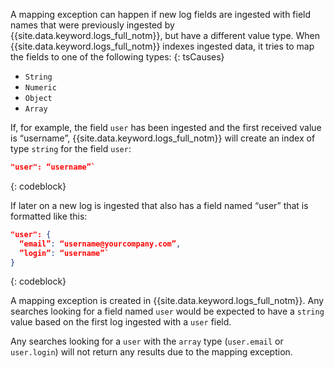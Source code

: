 A mapping exception can happen if new log fields are ingested with field names that were previously ingested by {{site.data.keyword.logs_full_notm}}, but have a different value type.  When {{site.data.keyword.logs_full_notm}} indexes ingested data, it tries to map the fields to one of the following types:
{: tsCauses}

* `String`
* `Numeric`
* `Object`
* `Array`

If, for example, the field `user` has been ingested and the first received value is “username”, {{site.data.keyword.logs_full_notm}} will create an index of type `string` for the field `user`:

```json
"user": “username”`
```
{: codeblock}

If later on a new log is ingested that also has a field named “user” that is formatted like this:

```json
"user": {
  “email”: “username@yourcompany.com”,
  ”login”: “username”`
}
```
{: codeblock}

A mapping exception is created in {{site.data.keyword.logs_full_notm}}. Any searches looking for a field named `user` would be expected to have a `string` value based on the first log ingested with a `user` field.

Any searches looking for a `user` with the `array` type (`user.email` or `user.login`) will not return any results due to the mapping exception.
